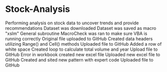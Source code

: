 # Stock-Analysis
Performing analysis on stock data to uncover trends and provide recommendations
Dataset was downloaded
Dataset was saved as macro "xslm"
General subroutine MacroCheck was ran to make sure VBA is running correctly 
Original file uploaded to GitHub
Created data headers utilizing Range() and Cell() methods
Uploaded file to GitHub
Added a row of white space 
Created loop to calculate total volume and year 
Upload file to GitHub
Error in workbook created new excel file
Uploaded new excel file to GitHub
Created and sited new pattern with expert code
Uploaded file to GitHub
